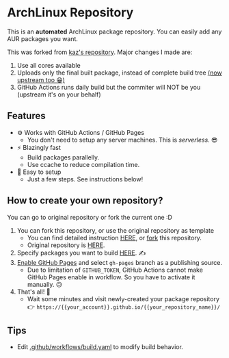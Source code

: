 # ArchLinux Repository

This is an **automated** ArchLinux package repository.
You can easily add any AUR packages you want.

This was forked from [kaz's repository](https://github.com/kaz/archlinux-repository-boilerplate). Major changes I made are:

1. Use all cores available
2. Uploads only the final built package, instead of complete build tree [(now upstream too 😁)](https://github.com/kaz/archlinux-repository-boilerplate/pull/6)
3. GitHub Actions runs daily build but the commiter will NOT be you (upstream it's on your behalf)

## Features

- ⚙️ Works with GitHub Actions / GitHub Pages
	- You don't need to setup any server machines. This is _serverless_. 😎
- ⚡ Blazingly fast
	- Build packages parallelly.
	- Use ccache to reduce compilation time.
- 🔧 Easy to setup
	- Just a few steps. See instructions below!

## How to create your own repository?

You can go to original repository or fork the current one :D

1. You can fork this repository, or use the original repository as template 
	- You can find detailed instruction [HERE](https://docs.github.com/en/free-pro-team@latest/github/creating-cloning-and-archiving-repositories/creating-a-repository-from-a-template), or [fork](https://docs.github.com/en/free-pro-team@latest/github/getting-started-with-github/fork-a-repo) this repository.
	- Original repository is [HERE](https://github.com/kaz/archlinux-repository-boilerplate).
2. Specify packages you want to build [HERE](./.github/workflows/build.yaml#L27-L31). ✍
3. [Enable GitHub Pages](https://docs.github.com/en/free-pro-team@latest/github/working-with-github-pages/configuring-a-publishing-source-for-your-github-pages-site) and select `gh-pages` branch as a publishing source.
	- Due to limitation of `GITHUB_TOKEN`, GitHub Actions cannot make GitHub Pages enable in workflow. So you have to activate it manually. 😥
4. That's all! 👏
	- Wait some minutes and visit newly-created your package repository 👉 `https://{{your_account}}.github.io/{{your_repository_name}}/`

## Tips

- Edit [.github/workflows/build.yaml](./.github/workflows/build.yaml) to modify build behavior.
